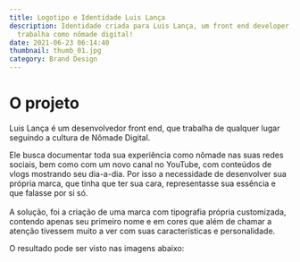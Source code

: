 ```yaml
---
title: Logotipo e Identidade Luis Lança
description: Identidade criada para Luis Lança, um front end developer, que
  trabalha como nômade digital!
date: 2021-06-23 06:14:40
thumbnail: thumb_01.jpg
category: Brand Design
---
```

# **O projeto**

Luis Lança é um desenvolvedor front end, que trabalha de qualquer lugar seguindo a cultura de Nômade Digital.

Ele busca documentar toda sua experiência como nômade nas suas redes sociais, bem como com um novo canal no YouTube, com conteúdos de vlogs mostrando seu dia-a-dia. Por isso a necessidade de desenvolver sua própria marca, que tinha que ter sua cara, representasse sua essência e que falasse por si só.\
\
A solução, foi a criação de uma marca com tipografia própria customizada, contendo apenas seu primeiro nome e em cores que além de chamar a atenção tivessem muito a ver com suas características e personalidade.

O resultado pode ser visto nas imagens abaixo: